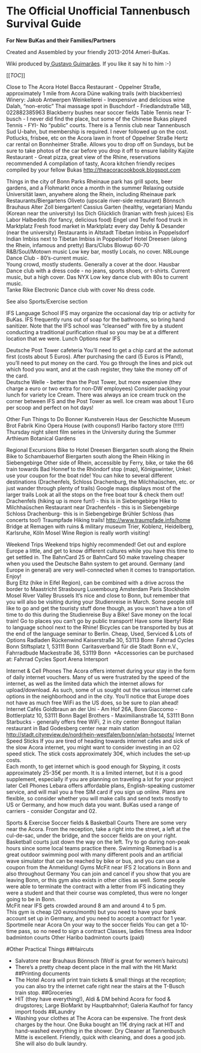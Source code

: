 # The Official Unofficial Tannenbusch Survival Guide
**For New BuKas and their Families/Partners**

Created and Assembled by your friendly 2013-2014 Ameri-BuKas.

Wiki produced by[ Gustavo Guimarães](https://www.humboldt-life.de/profile/u4141783619). If you like it say hi to him :-)

[[_TOC_]]

Close to The Acora Hotel
Bacca Restaurant - Oppelner Straße, approximately 1 mile from Acora
Düne walking trails (with blackberries)
Winery: Jakob Antwerpen Weinkellerei - Inexpensive and delicious wine
Dalah, “non-erotic” Thai massage spot in Buschdorf - Friedlandstraße 14B, 022882385963
Blackberry bushes near soccer fields
Table Tennis near T-busch - I never did find the place, but some of the Chinese Bukas played
Tennis - FYI- No “public” courts.  There is a Tennis club near Tannenbusch Sud U-bahn, but membership is required.  I never followed up on the cost.
Potlucks, frisbee, etc on the Acora lawn in front of Oppelner Straße
Hertz car rental on Bonnheimer Straße. Allows you to drop off on Sundays, but be sure to take photos of the car before you drop it off to ensure liability
Kajüte Restaurant - Great pizza, great view of the Rhine, reservations recommended
A compilation of tasty, Acora kitchen friendly recipes compiled by your fellow Bukas http://theacoracookbook.blogspot.com

Things in the city of Bonn
Parks
Rheinaue park has grill spots, beer gardens, and a Flohmarkt once a month in the summer
Relaxing outside
Universität lawn, anywhere along the Rhein, including Rheinaue park
Restaurants/Biergartens
Oliveto (upscale river-side restaurant)
Bönnsch Brauhaus
Alter Zoll biergarten!
Cassius Garten (healthy, vegetarian)
Mandu (Korean near the university)
Iss Dich Glücklich (Iranian with fresh juices)
Eis Labor
Halbedels (for fancy, delicious food)
Engel und Teufel food truck in Marktplatz
Fresh food market in Marktplatz every day
Dehly & Desander (near the university)
Restaurants in Altstadt
Tibetan Imbiss in Poppelsdorf
Indian Imbiss next to Tibetan Imbiss in Poppelsdorf
Hotel Dreesen (along the Rhein, infamous and pretty)
Bars/Clubs
Blowup 
60-70 R&B/Soul/Motown music
Low key bar, mostly Locals, no cover.
N8Lounge 
Dance Club - 80’s-current music.  
Young crowd, mostly students.  Generally a cover at the door.
Hausbar
Dance club with a dress code - no jeans, sports shoes, or t-shirts.  Current music, but a high cover.
Das NYX 
Low key dance club with 80s to current music.  
Tanke Rike 
Electronic Dance club with cover
No dress code. 

See also Sports/Exercise section

IFS Language School
IFS may organize the occasional day trip or activity for BuKas. 
IFS frequently runs out of soap for the bathrooms, so bring hand sanitizer.
Note that the IFS school was “cleansed” with fire by a student conducting a traditional  purification ritual so you may be at a different location that we were.
Lunch Options near IFS  

Deutsche Post Tower cafeteria
You’ll need to get a chip card at the automat first (costs about 5 Euros).  After purchasing the card (5 Euros is Pfand), you’ll need to put money on the card.  You go through the lines and pick out which food you want, and at the cash register, they take the money off of the card.  
Deutsche Welle - better than the Post Tower, but more expensive (they charge a euro or two extra for non-DW employees)
Consider packing your lunch for variety
Ice Cream. 
There was always an ice cream truck on the corner between IFS and the Post Tower as well.  Ice cream was about 1 Euro per scoop and perfect on hot days!

Other Fun Things to Do
Bonner Kunstverein
Haus der Geschichte Museum
Brot Fabrik Kino
Opera House (with coupons!)
Haribo factory store (!!!!!) 
Thursday night silent film series in the University during the Summer
Arthieum
Botanical Gardens
    
Regional Excursions 
Bike to Hotel Dreesen Biergarten south along the Rhein
Bike to Schambauerhof Biergarten south along the Rhein
Hiking in Siebengebirge
Other side of Rhein, accessible by Ferry, bike, or take the 66 train towards Bad Honnef to the Rhöndorf stop (map), Königswinter, Unkel: use your coupon for the boat ride!
You can hike to several different destinations (Drachenfels, Schloss Drachenburg, the Milchhaüschen, etc. or just wander through plenty of trails)
Google maps displays most of the larger trails
Look at all the stops on the free boat tour & check them out!
Drachenfels (hiking up is more fun!) - this is in Siebengebirge
Hike to Milchhaüschen Restaurant near Drachenfels - this is in Siebengebirge
Schloss Drachenburg- this is in Siebengebirge
Brühler Schloss (has concerts too!)
Traumpfade Hiking trails! http://www.traumpfade.info/home
Bridge at Remagen with ruins & military museum
Trier, Koblenz, Heidelberg, Karlsruhe, Köln
Mosel Wine Region is really worth visiting!

Weekend Trips
Weekend trips highly recommended!  Get out and explore Europe a little, and get to know different cultures while you have this time to get settled in.  The BahnCard 25 or BahnCard 50 make traveling cheaper when you used the Deutsche Bahn system to get around.  Germany (and Europe in general) are very well-connected when it comes to transportation.  Enjoy!  
Burg Eltz (hike in Eifel Region), can be combined with a drive across the border to Maastricht
Strasbourg
Luxembourg
Amsterdam
Paris
Stockholm
Mosel River Valley
Brussels
It’s nice and close to Bonn, but remember that you will also be visiting during your Studienreise in March.  Some people still like to go and get the touristy stuff done though, as you won’t have a ton of time to do this during the Studienreise
Buy a Bike!
Save money on the local train! Go to places you can’t go by public transport! Have some liberty! Ride to language school next to the Rhine! Bicycles can be transported by bus at the end of the language seminar to Berlin.
Cheap, Used, Serviced & Lots of Options
Radladen Rückenwind
Kaiserstraße 30, 53113 Bonn ‎ 
Fahrrad Cycles Bonn
Stiftsplatz 1, 53111 Bonn ‎ 
Caritasverband für die Stadt Bonn e.V., Fahrradbude
Mackestraße 36, 53119 Bonn ‎ 
*Accessories can be purchased at:
Fahrrad Cycles
Sport Arena
Intersport

Internet & Cell Phones
The Acora offers internet during your stay in the form of daily internet vouchers.  Many of us were frustrated by the speed of the internet, as well as the limited data which the internet allows for upload/download.  As such, some of us sought out the various internet cafe options in the neighborhood and in the city.  You’ll notice that Europe does not have as much free WiFi as the US does, so be sure to plan ahead!  
Internet Cafés
Goldbraun an der Uni - Am Hof 26A, Bonn
Giaccomo - Bottlerplatz 10, 53111 Bonn 
Bagel Brothers - Maximilianstraße 14, 53111 Bonn
Starbucks - generally offers free WiFi, 2 in city center
Bonngout
Italian restaurant in Bad Godesberg center near main station
http://stadt.cityreview.de/nordrhein-westfalen/bonn/wlan-hotspots/
Internet Speed Sticks
If you are tired of heading towards internet cafes and sick of the slow Acora internet, you might want to consider investing in an O2 speed stick.  The stick costs approximately 30€, which includes the set-up costs.  
Each month, to get internet which is good enough for Skyping, it costs approximately 25-35€ per month.  It is a limited internet, but it is a good supplement, especially if you are planning on traveling a lot for your project later
Cell Phones
Lebara offers affordable plans, English-speaking customer service, and will mail you a free SIM card if you sign up online. Plans are flexible, so consider whether you will make calls and send texts mostly to US or Germany, and how much data you want.
BuKas used a range of carriers - consider Congstar and 02.

Sports & Exercise
Soccer fields & Basketball Courts 
There are some very near the Acora. From the reception, take a right into the street, a left at the cul-de-sac, under the bridge, and the soccer fields are on your right. Basketball courts just down the way on the left. Try to go during non-peak hours since some local teams practice there.
Swimming
Romerbad is a great outdoor swimming pool with many different pools and an artificial wave simulator that can be reached by bike or bus, and you can use a coupon from the Anmeldung!
Gyms
McFit near IFS 
2 locations in Bonn and also throughout Germany
You can join and cancel if you show that you are leaving Bonn, or this gym also exists in other cities as well. Some people were able to terminate the contract with a letter from IFS indicating they were a student and that their course was completed, thus were no longer going to be in Bonn.  
McFit near IFS gets crowded around 8 am and around 4 to 5 pm.  
This gym is cheap (20 euros/month) but you need to have your bank account set up in Germany, and you need to accept a contract for 1 year.  
Sportmeile near Acora
On your way to the soccer fields
You can get a 10-time pass, so no need to sign a contract
Classes, ladies fitness area
Indoor badminton courts
Other
Haribo badminton courts (paid)

#Other Practical Things
##Haircuts
*  Salvatore near Brauhaus Bönnsch (Wolf is great for women’s haircuts)
*  There’s a pretty cheap decent place in the mall with the Hit Markt
##Printing documents
*  The Hotel Acora will print train tickets & small things at the reception; you can also try the internet cafe right near the stairs at the T-Busch train stop.
##Groceries
*  HIT (they have everything!), Aldi & DM behind Acora for food & drugstores; Large BioMarkt by Hauptbahnhof; Galeria Kaufhof for fancy import foods
##Laundry
*  Washing your clothes at The Acora can be expensive. The front desk charges by the hour. One Buka bought an 11€ drying rack at HIT and hand-washed everything in the shower. Dry Cleaner at Tannenbusch Mitte is excellent. Friendly, quick with cleaning, and does a good job. She will also do bulk laundry. 

